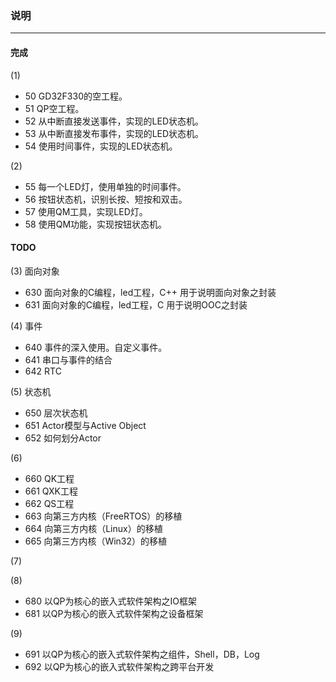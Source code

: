 ### 说明
-------
#### 完成
(1)
+ 50 GD32F330的空工程。
+ 51 QP空工程。
+ 52 从中断直接发送事件，实现的LED状态机。
+ 53 从中断直接发布事件，实现的LED状态机。
+ 54 使用时间事件，实现的LED状态机。

(2)
+ 55 每一个LED灯，使用单独的时间事件。
+ 56 按钮状态机，识别长按、短按和双击。
+ 57 使用QM工具，实现LED灯。
+ 58 使用QM功能，实现按钮状态机。

#### TODO
(3) 面向对象
+ 630 面向对象的C编程，led工程，C++
    用于说明面向对象之封装
+ 631 面向对象的C编程，led工程，C
    用于说明OOC之封装

(4) 事件
+ 640 事件的深入使用。自定义事件。
+ 641 串口与事件的结合
+ 642 RTC

(5) 状态机
+ 650 层次状态机
+ 651 Actor模型与Active Object
+ 652 如何划分Actor

(6) 
+ 660 QK工程
+ 661 QXK工程
+ 662 QS工程
+ 663 向第三方内核（FreeRTOS）的移植
+ 664 向第三方内核（Linux）的移植
+ 665 向第三方内核（Win32）的移植

(7)


(8)
+ 680 以QP为核心的嵌入式软件架构之IO框架
+ 681 以QP为核心的嵌入式软件架构之设备框架

(9)
+ 691 以QP为核心的嵌入式软件架构之组件，Shell，DB，Log
+ 692 以QP为核心的嵌入式软件架构之跨平台开发
